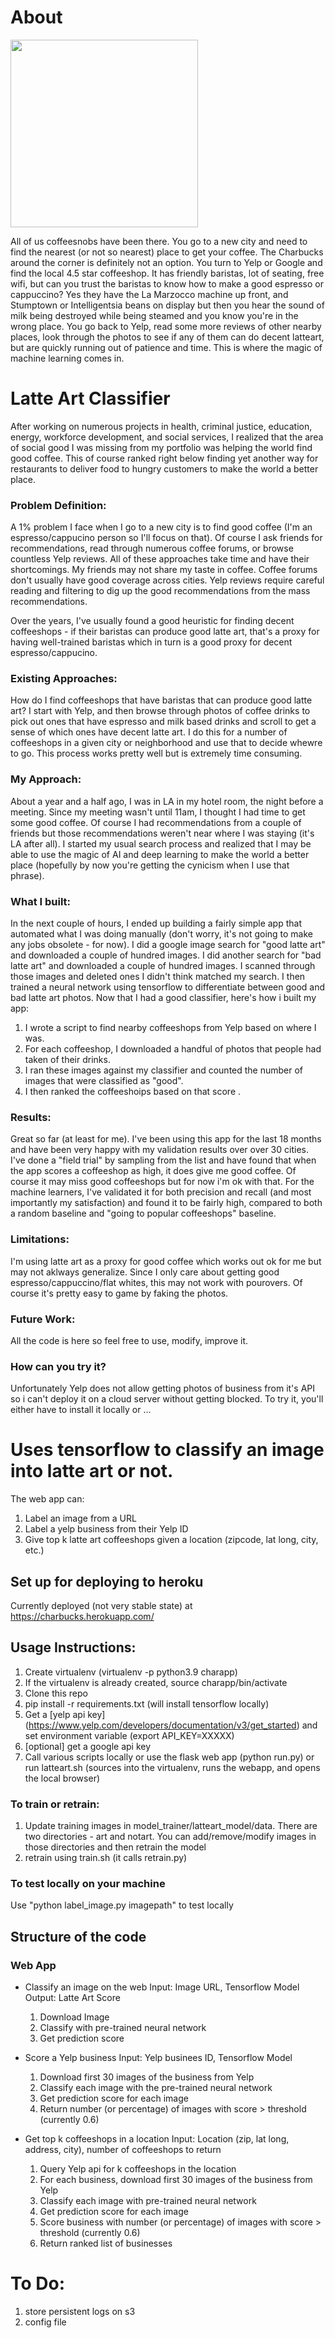 # About

<img src='https://www.caffetormoka.com/blog/files/Tormoka_LatteArt_blog5.jpg' width=300>

All of us coffeesnobs have been there. You go to a new city and need to find the nearest (or not so nearest) place to get your coffee. The Charbucks around the corner is definitely not an option. You turn to Yelp or Google and find the local 4.5 star coffeeshop. It has friendly baristas, lot of seating, free wifi, but can you trust the baristas to know how to make a good espresso or cappuccino? Yes they have the La Marzocco machine up front, and Stumptown or Intelligentsia beans on display but then you hear the sound of milk being destroyed while being steamed and you know you're in the wrong place. You go back to Yelp, read some more reviews of other nearby places, look through the photos to see if any of them can do decent latteart, but are quickly running out of patience and time.  This is where the magic of machine learning comes in.

# Latte Art Classifier

After working on numerous projects in health, criminal justice, education, energy, workforce development, and social services, I realized that the area of social good I was missing from my portfolio was helping the world find good coffee. This of course ranked right below finding yet another way for restaurants to deliver food to hungry customers to make the world a better place.

### Problem Definition:

A 1% problem I face when I go to a new city is to find good coffee (I'm an espresso/cappucino person so I'll focus on that). Of course I ask friends for recommendations, read through numerous coffee forums, or browse countless Yelp reviews. All of these approaches take time and have their shortcomings. My friends may not share my taste in coffee. Coffee forums don't usually have good coverage across cities. Yelp reviews require careful reading and filtering to dig up the good recommendations from the mass recommendations. 

Over the years, I've usually found a good heuristic for finding decent coffeeshops - if their baristas can produce good latte art, that's a proxy for having well-trained baristas which in turn is a good proxy for decent espresso/cappucino.

### Existing Approaches:

How do I find coffeeshops that have baristas that can produce good latte art? I start with Yelp, and then browse through photos of coffee drinks to pick out ones that have espresso and milk based drinks and scroll to get a sense of which ones have decent latte art. I do this for a number of coffeeshops in a given city or neighborhood and use that to decide whewre to go. This process works pretty well but is extremely time consuming. 

### My Approach:

About a year and a half ago, I was in LA in my hotel room, the night before a meeting. Since my meeting wasn't until 11am, I thought I had time to get some good coffee. Of course I had recommendations from a couple of friends but those recommendations weren't near where I was staying (it's LA after all). I started my usual search process and realized that I may be able to use the magic of AI and deep learning to make the world a better place (hopefully by now you're getting the cynicism when I use that phrase).

### What I built:

In the next couple of hours, I ended up building a fairly simple app that automated what I was doing manually (don't worry, it's not going to make any jobs obsolete - for now). I did a google image search for "good latte art" and downloaded a couple of hundred images. I did another search for "bad latte art" and downloaded a couple of hundred images. I scanned through those images and deleted ones I didn't think matched my search. I then trained a neural network using tensorflow to differentiate between good and bad latte art photos. Now that I had a good classifier, here's how i built my app:

1. I wrote a script to find nearby coffeeshops from Yelp based on where I was.
2. For each coffeeshop, I downloaded a handful of photos that people had taken of their drinks.
3. I ran these images against my classifier and counted the number of images that were classified as "good".
4. I then ranked the coffeeshoips based on that score .

### Results:

Great so far (at least for me). I've been using this app for the last 18 months and have been very happy with my validation results over over 30 cities. I've done a "field trial" by sampling from the list and have found that when the app scores a coffeeshop as high, it does give me good coffee. Of course it may miss good coffeeshops but for now i'm ok with that. For the machine learners, I've validated it for both precision and recall (and most importantly my satisfaction) and found it to be fairly high, compared to both a random baseline and "going to popular coffeeshops" baseline. 


### Limitations:
I'm using latte art as a proxy for good coffee which works 	out ok for me but may not aklways generalize. Since I only care about getting good espresso/cappuccino/flat whites, this may not work with pourovers. Of course it's pretty easy to game by faking the photos.

### Future Work:

All the code is here so feel free to use, modify, improve it.

### How can you try it?
Unfortunately Yelp does not allow getting photos of business from it's API so i can't deploy it on a cloud server without getting blocked. To try it, you'll either have to install it locally or ...


# Uses tensorflow to classify an image into latte art or not.

The web app can:
1. Label an image from a URL 
2. Label a yelp business from their Yelp ID
3. Give top k latte art coffeeshops given a location (zipcode, lat long, city, etc.)

## Set up for deploying to heroku

Currently deployed (not very stable state) at [https://charbucks.herokuapp.com/ ](https://latteart.onrender.com/offlinelocation)

## Usage Instructions:

1. Create virtualenv (virtualenv -p python3.9 charapp)
2. If the virtualenv is already created, source charapp/bin/activate
3. Clone this repo
4. pip install -r requirements.txt (will install tensorflow locally)
5. Get a [yelp api key] (https://www.yelp.com/developers/documentation/v3/get_started) and set environment variable (export API_KEY=XXXXX)
6. [optional] get a google api key
7. Call various scripts locally or use the flask web app (python run.py) or run latteart.sh (sources into the virtualenv, runs the webapp, and opens the local browser)

### To train or retrain:

1. Update training images in model_trainer/latteart_model/data. There are two directories - art and notart. You can add/remove/modify images in those directories and then retrain the model
2. retrain using train.sh (it calls retrain.py)

### To test locally on your machine

Use "python label_image.py imagepath" to test locally

## Structure of the code

### Web App

* Classify an image on the web
Input: Image URL, Tensorflow Model
Output: Latte Art Score
	1. Download Image
	2. Classify with pre-trained neural network
	3. Get prediction score

* Score a Yelp business
Input: Yelp businees ID, Tensorflow Model
	1. Download first 30 images of the business from Yelp
	2. Classify each image with the pre-trained neural network
	3. Get prediction score for each image
	4. Return number (or percentage) of images with score > threshold (currently 0.6)

* Get top k coffeeshops in a location
Input: Location (zip, lat long, address, city), number of coffeeshops to return 
	1. Query Yelp api for k coffeeshops in the location
	2. For each business, download first 30 images of the business from Yelp
	3. Classify each image with pre-trained neural network
	4. Get prediction score for each image
	5. Score business with number (or percentage) of images with score > threshold (currently 0.6)
	6. Return ranked list of businesses


# To Do:
1. store persistent logs on s3
2. config file


